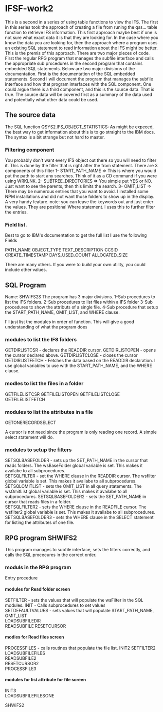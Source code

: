 # IFSF-work2

This is a second in a series of using table functions to view the IFS. The first in this series took the approach of creating a file from runing the qss...  table function to retrieve IFS information.  This first approach maybe best if one is not sure what exact data it is that they are looking for. In the case where you know the data you are looking for, then the approach where a program uses an existing SQL statement to read information about the IFS might be better. This is the premis of this approach. There are two major pieces of code. First the regular RPG program that manages the subfile interface and calls the appropriate sub procedures in the second program that contains embedded SQL statements. Below are two major divisions of the documentation. First is the documentation of the SQL embedded statements. Second I will document the program that manages the subfile interface and how that program interfaces with the SQL component. One could argue there is a third component, and this is the source data. That is true. The source data will be covered first as a summary of the data used and potentially what other data could be used. 

## The source data 
The SQL function QSYS2.IFS_OBJECT_STATISTICS: 
As might be expeced, the best way to get information about this is to go straight to the IBM docs. The syntax is a bit strange but not hard to master. 
### Filtering component
You probably don't want every IFS  object out there so you will need to filter it. This is done by the filter that is right after the from statement. There are 3 components of this filter 
1- START_PATH_NAME =>   This is where you would put the path to start any searches.  Think of it as a CD command if you were using WRKLNK.
2- SUBTREE_DIRECTORIES => You simple put YES or NO. Just want to see the parents, then this limits the search. 
3- OMIT_LIST =>  There may be numerous entries that you want to avoid. I installed some NPM installations and did not want those folders to show up in the display. A very handy feature. 
  note: you can leave the keywords out and just enter the values. They are positional 
  Where statement. I uses this to further filter the entries. 

### Field list. 
Best to go to IBM's documentation to get the full list
I use the following Fields 

PATH_NAME 
OBJECT_TYPE 
TEXT_DESCRIPTION 
CCSID 
CREATE_TIMESTAMP 
DAYS_USED_COUNT 
ALLOCATED_SIZE 

There are many others. If you were to build your own utility, you could include other values. 

## SQL Program 
Name: SHWIFS2S 
The program has 3 major divisions. 
1-Sub procedures to list the IFS folders. 
2-Sub procedures to list files within a IFS folder 
3-Sub procedures to show the attributs of a single file. 
4-Sub procedure that setup the START_PATH_NAME, OMIT_LIST, and WHERE clause. 

I'll just list the modules in order of function. This will give a good understanding of what the program does 
### modules to list the IFS folders 
GETDIRLISTCSR - declares the READDIR cursor. 
GETDIRLISTOPEN - opens the cursor declared above. 
GETDIRLISTCLOSE - closes the cursor           
GETDIRLISTFETCH - Fetches the data based on the READDIR declaration. I use global variables to use with the START_PATH_NAME, and the WHERE clause.           
            
### modles to list the files in a folder 
GETFILELISTCSR
GETFILELISTOPEN 
GETFILELISTCLOSE                        
GETFILELISTFETCH                      

### modules to list the attributes in a file 
GETONERECORDSELECT

A cursor is not need since the program is only reading one record. A simple select statement will do. 
             
### modules to setup the filters 
SETSQLBASEFOLDER - sets up the SET_PATH_NAME in the cursor that reads folders. The wsBaseFolder global variable is set. This makes it availabe to all subprocedures.       
SETSQLFILTER - set the WHERE clause in the READDIR cursor. The wsfilter global variable is set. This makes it availabe to all subprocedures. 
SETSQLOMITLIST - sets the OMIT_LIST in all query statements. The wsOmitList global variable is set. This makes it availabe to all subprocedures.
SETSQLBASEFOLDER2 - sets the SET_PATH_NAME in cursor that reads files in a folder.       
SETSQLFILTER2 - sets the WHERE clause in the READFILE cursor. The wsfilter2 global variable is set. This makes it availabe to all subprocedures. 
SETSQLBASEFOLDER3 - sets the WHERE clause in the SELECT statement for listing the attributes of one file.      

## RPG program SHWIFS2 
This program manages to subfile interface, sets the filters correctly, and calls the SQL procecures in the correct order. 

### moduls in the RPG program 

Entry procedure 
#### modules for Read folder screen 
SETFILTER - sets the values that will populate the wsFilter in the SQL modules. 
INIT - Calls subprocedures to set values        
  SETDEFAULTVALUES - sets values that will populate START_PATH_NAME, OMIT_LIST   
LOADSUBFILEDIR  
READSUBFILE
RESETCURSOR

#### modles for Read files screen 
PROCESSFILES - calls routines that populate the file list. 
INIT2 
  SETFILTER2
LOADSUBFILEFILES                   
READSUBFILE2                     
RESETCURSOR2                       
PROCESSFILE3   

#### modules for list attribute for file screen 
INIT3                               
LOADSUBFILEFILESONE                          
                             
                   

                     
                     
                       
                     
                     
              
SHWIFS2                          



         
          
          
             
 
          
         


